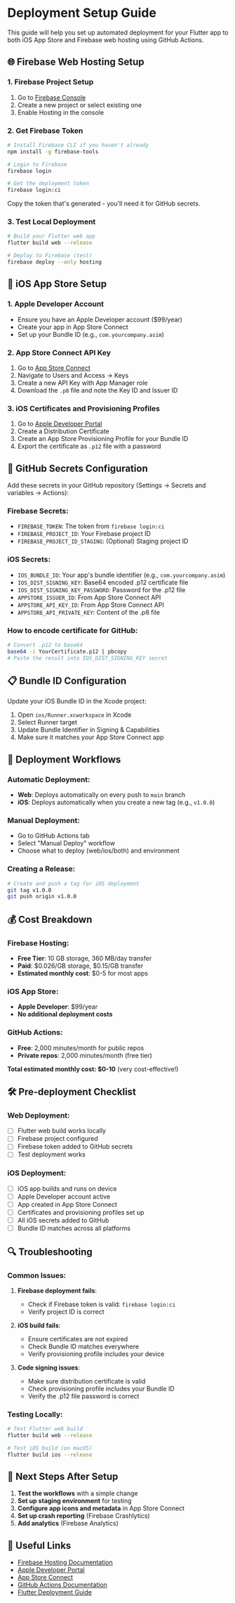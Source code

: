 # Deployment Setup Guide

This guide will help you set up automated deployment for your Flutter app to both iOS App Store and Firebase web hosting using GitHub Actions.

## 🌐 Firebase Web Hosting Setup

### 1. Firebase Project Setup
1. Go to [Firebase Console](https://console.firebase.google.com/)
2. Create a new project or select existing one
3. Enable Hosting in the console

### 2. Get Firebase Token
```bash
# Install Firebase CLI if you haven't already
npm install -g firebase-tools

# Login to Firebase
firebase login

# Get the deployment token
firebase login:ci
```
Copy the token that's generated - you'll need it for GitHub secrets.

### 3. Test Local Deployment
```bash
# Build your Flutter web app
flutter build web --release

# Deploy to Firebase (test)
firebase deploy --only hosting
```

## 📱 iOS App Store Setup

### 1. Apple Developer Account
- Ensure you have an Apple Developer account ($99/year)
- Create your app in App Store Connect
- Set up your Bundle ID (e.g., `com.yourcompany.asim`)

### 2. App Store Connect API Key
1. Go to [App Store Connect](https://appstoreconnect.apple.com/)
2. Navigate to Users and Access → Keys
3. Create a new API Key with App Manager role
4. Download the `.p8` file and note the Key ID and Issuer ID

### 3. iOS Certificates and Provisioning Profiles
1. Go to [Apple Developer Portal](https://developer.apple.com/account/resources/certificates/)
2. Create a Distribution Certificate
3. Create an App Store Provisioning Profile for your Bundle ID
4. Export the certificate as `.p12` file with a password

## 🔐 GitHub Secrets Configuration

Add these secrets in your GitHub repository (Settings → Secrets and variables → Actions):

### Firebase Secrets:
- `FIREBASE_TOKEN`: The token from `firebase login:ci`
- `FIREBASE_PROJECT_ID`: Your Firebase project ID
- `FIREBASE_PROJECT_ID_STAGING`: (Optional) Staging project ID

### iOS Secrets:
- `IOS_BUNDLE_ID`: Your app's bundle identifier (e.g., `com.yourcompany.asim`)
- `IOS_DIST_SIGNING_KEY`: Base64 encoded .p12 certificate file
- `IOS_DIST_SIGNING_KEY_PASSWORD`: Password for the .p12 file
- `APPSTORE_ISSUER_ID`: From App Store Connect API
- `APPSTORE_API_KEY_ID`: From App Store Connect API  
- `APPSTORE_API_PRIVATE_KEY`: Content of the .p8 file

### How to encode certificate for GitHub:
```bash
# Convert .p12 to base64
base64 -i YourCertificate.p12 | pbcopy
# Paste the result into IOS_DIST_SIGNING_KEY secret
```

## 📋 Bundle ID Configuration

Update your iOS Bundle ID in the Xcode project:
1. Open `ios/Runner.xcworkspace` in Xcode
2. Select Runner target
3. Update Bundle Identifier in Signing & Capabilities
4. Make sure it matches your App Store Connect app

## 🚀 Deployment Workflows

### Automatic Deployment:
- **Web**: Deploys automatically on every push to `main` branch
- **iOS**: Deploys automatically when you create a new tag (e.g., `v1.0.0`)

### Manual Deployment:
- Go to GitHub Actions tab
- Select "Manual Deploy" workflow
- Choose what to deploy (web/ios/both) and environment

### Creating a Release:
```bash
# Create and push a tag for iOS deployment
git tag v1.0.0
git push origin v1.0.0
```

## 💰 Cost Breakdown

### Firebase Hosting:
- **Free Tier**: 10 GB storage, 360 MB/day transfer
- **Paid**: $0.026/GB storage, $0.15/GB transfer
- **Estimated monthly cost**: $0-5 for most apps

### iOS App Store:
- **Apple Developer**: $99/year
- **No additional deployment costs**

### GitHub Actions:
- **Free**: 2,000 minutes/month for public repos
- **Private repos**: 2,000 minutes/month (free tier)

**Total estimated monthly cost: $0-10** (very cost-effective!)

## 🛠️ Pre-deployment Checklist

### Web Deployment:
- [ ] Flutter web build works locally
- [ ] Firebase project configured
- [ ] Firebase token added to GitHub secrets
- [ ] Test deployment works

### iOS Deployment:
- [ ] iOS app builds and runs on device
- [ ] Apple Developer account active
- [ ] App created in App Store Connect
- [ ] Certificates and provisioning profiles set up
- [ ] All iOS secrets added to GitHub
- [ ] Bundle ID matches across all platforms

## 🔍 Troubleshooting

### Common Issues:

1. **Firebase deployment fails**:
   - Check if Firebase token is valid: `firebase login:ci`
   - Verify project ID is correct

2. **iOS build fails**:
   - Ensure certificates are not expired
   - Check Bundle ID matches everywhere
   - Verify provisioning profile includes your device

3. **Code signing issues**:
   - Make sure distribution certificate is valid
   - Check provisioning profile includes your Bundle ID
   - Verify the .p12 file password is correct

### Testing Locally:
```bash
# Test Flutter web build
flutter build web --release

# Test iOS build (on macOS)
flutter build ios --release
```

## 📱 Next Steps After Setup

1. **Test the workflows** with a simple change
2. **Set up staging environment** for testing
3. **Configure app icons and metadata** in App Store Connect
4. **Set up crash reporting** (Firebase Crashlytics)
5. **Add analytics** (Firebase Analytics)

## 🔗 Useful Links

- [Firebase Hosting Documentation](https://firebase.google.com/docs/hosting)
- [Apple Developer Portal](https://developer.apple.com/)
- [App Store Connect](https://appstoreconnect.apple.com/)
- [GitHub Actions Documentation](https://docs.github.com/en/actions)
- [Flutter Deployment Guide](https://docs.flutter.dev/deployment)
